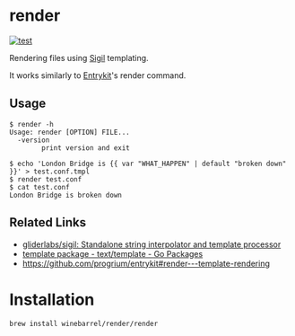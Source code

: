 # render

[![test](https://github.com/winebarrel/render/actions/workflows/test.yml/badge.svg)](https://github.com/winebarrel/render/actions/workflows/test.yml)

Rendering files using [Sigil](https://github.com/gliderlabs/sigil) templating.

It works similarly to [Entrykit](https://github.com/progrium/entrykit)'s render command.

## Usage

```
$ render -h
Usage: render [OPTION] FILE...
  -version
    	print version and exit
```

```
$ echo 'London Bridge is {{ var "WHAT_HAPPEN" | default "broken down" }}' > test.conf.tmpl
$ render test.conf
$ cat test.conf
London Bridge is broken down
```

## Related Links

* [gliderlabs/sigil: Standalone string interpolator and template processor](https://github.com/gliderlabs/sigil)
* [template package - text/template - Go Packages](https://pkg.go.dev/text/template)
* https://github.com/progrium/entrykit#render---template-rendering

# Installation

```
brew install winebarrel/render/render
```
